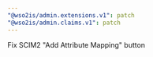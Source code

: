 ```yaml
---
"@wso2is/admin.extensions.v1": patch
"@wso2is/admin.claims.v1": patch
---
```


Fix SCIM2 "Add Attribute Mapping" button
